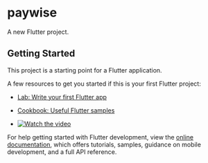 # paywise

A new Flutter project.

## Getting Started

This project is a starting point for a Flutter application.

A few resources to get you started if this is your first Flutter project:

- [Lab: Write your first Flutter app](https://docs.flutter.dev/get-started/codelab)
- [Cookbook: Useful Flutter samples](https://docs.flutter.dev/cookbook)

- [![Watch the video](https://i.sstatic.net/Vp2cE.png)]([https://youtu.be/vt5fpE0bzSY](https://drive.google.com/drive/u/1/home))

For help getting started with Flutter development, view the
[online documentation](https://docs.flutter.dev/), which offers tutorials,
samples, guidance on mobile development, and a full API reference.
